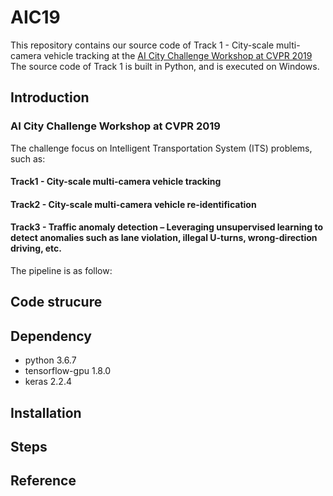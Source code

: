 # AIC19

This repository contains our source code of Track 1 - City-scale multi-camera vehicle tracking at the [AI City Challenge Workshop at CVPR 2019](https://www.aicitychallenge.org/)   
The source code of Track 1 is built in Python, and is executed on Windows.
## Introduction

### AI City Challenge Workshop at CVPR 2019 
The challenge focus on Intelligent Transportation System (ITS) problems, such as:

#### Track1 - City-scale multi-camera vehicle tracking
#### Track2 - City-scale multi-camera vehicle re-identification
#### Track3 - Traffic anomaly detection – Leveraging unsupervised learning to detect anomalies such as lane violation, illegal U-turns, wrong-direction driving, etc.

The pipeline is as follow:

## Code strucure

## Dependency
- python 3.6.7
- tensorflow-gpu 1.8.0
- keras 2.2.4

## Installation

## Steps

## Reference
